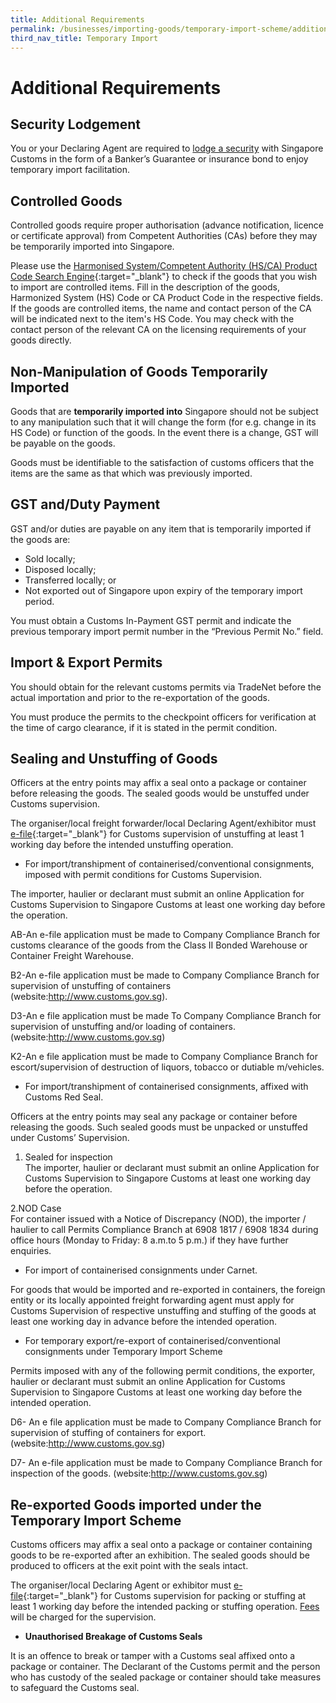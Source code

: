 ```yaml
---
title: Additional Requirements
permalink: /businesses/importing-goods/temporary-import-scheme/additional-requirements-import
third_nav_title: Temporary Import
---
```

# Additional Requirements

## Security Lodgement

You or your Declaring Agent are required to  [lodge a security](/businesses/new-traders-and-registration-services/registration-services/security-lodgement)  with Singapore Customs in the form of a Banker’s Guarantee or insurance bond to enjoy temporary import facilitation.

## Controlled Goods

Controlled goods require proper authorisation (advance notification, licence or certificate approval) from Competent Authorities (CAs) before they may be temporarily imported into Singapore.

Please use the  [Harmonised System/Competent Authority (HS/CA) Product Code Search Engine](https://www.tradenet.gov.sg/tradenet/portlets/search/searchHSCA/searchInitHSCA.do){:target="_blank"}  to check if the goods that you wish to import are controlled items. Fill in the description of the goods, Harmonized System (HS) Code or CA Product Code in the respective fields. If the goods are controlled items, the name and contact person of the CA will be indicated next to the item's HS Code. You may check with the contact person of the relevant CA on the licensing requirements of your goods directly.

## Non-Manipulation of Goods Temporarily Imported

Goods that are **temporarily imported into** Singapore should not be subject to any manipulation such that it will change the form (for e.g. change in its HS Code) or function of the goods. In the event there is a change, GST will be payable on the goods.

Goods must be identifiable to the satisfaction of customs officers that the items are the same as that which was previously imported.

## GST and/Duty Payment

GST and/or duties are payable on any item that is temporarily imported if the goods are:

-   Sold locally;
-   Disposed locally;
-   Transferred locally; or
-   Not exported out of Singapore upon expiry of the temporary import period.

You must obtain a Customs In-Payment GST permit and indicate the previous temporary import permit number in the “Previous Permit No.” field.

## Import & Export Permits

You should obtain for the relevant customs permits via TradeNet before the actual importation and prior to the re-exportation of the goods.

You must produce the permits to the checkpoint officers for verification at the time of cargo clearance, if it is stated in the permit condition.

## Sealing and Unstuffing of Goods

Officers at the entry points may affix a seal onto a package or container before releasing the goods. The sealed goods would be unstuffed under Customs supervision.

The organiser/local freight forwarder/local Declaring Agent/exhibitor must [e-file](http://eservices.customs.gov.sg/scripts/customs/supervision/supermenu.asp){:target="_blank"} for Customs supervision of unstuffing at least 1 working day before the intended unstuffing operation. 

* For import/transhipment of containerised/conventional consignments, imposed with permit conditions for Customs Supervision.

The importer, haulier or declarant must submit an online Application for Customs Supervision to Singapore Customs at least one working day before the operation.

AB-An e-file application must be made to Company Compliance Branch for customs clearance of the goods from the Class II Bonded Warehouse or Container Freight Warehouse.

B2-An e-file application must be made to Company Compliance Branch for supervision of unstuffing of containers (website:http://www.customs.gov.sg).

D3-An e file application must be made To Company Compliance Branch for supervision of unstuffing and/or loading of containers. (website:http://www.customs.gov.sg)

K2-An e file application must be made to Company Compliance Branch for escort/supervision of destruction of liquors, tobacco or dutiable m/vehicles.


* For import/transhipment of containerised consignments, affixed with Customs Red Seal. 

Officers at the entry points may seal any package or container before releasing the goods. Such sealed goods must be unpacked or unstuffed under Customs’ Supervision.

1. Sealed for inspection	
The importer, haulier or declarant must submit an online Application for Customs Supervision to Singapore Customs at least one working day before the operation.
    
2.NOD Case 	
For container issued with a Notice of Discrepancy (NOD), the importer / haulier to call Permits Compliance Branch at 6908 1817 / 6908 1834 during office hours (Monday to Friday: 8 a.m.to 5 p.m.) if they have further enquiries.

* For import of containerised consignments under Carnet.

For goods that would be imported and re-exported in containers, the foreign entity or its locally appointed freight forwarding agent must apply for Customs Supervision of respective unstuffing and stuffing of the goods at least one  working day in advance before the intended operation.

* For temporary export/re-export of containerised/conventional consignments under Temporary Import Scheme

Permits imposed with any of the following permit conditions, the exporter, haulier or declarant must submit an online Application for Customs Supervision to Singapore Customs at least one working day before the intended operation.

D6- An e file application must be made to Company Compliance Branch for supervision of stuffing of containers for export. (website:http://www.customs.gov.sg)

D7- An e-file application must be made to Company Compliance Branch for inspection of the goods. (website:http://www.customs.gov.sg)





## Re-exported Goods imported under the Temporary Import Scheme

Customs officers may affix a seal onto a package or container containing goods to be re-exported after an exhibition. The sealed goods should be produced to officers at the exit point with the seals intact.

The organiser/local Declaring Agent or exhibitor must [e-file](http://eservices.customs.gov.sg/scripts/customs/supervision/supermenu.asp){:target="_blank"} for Customs supervision for packing or stuffing at least 1 working day before the intended packing or stuffing operation. [Fees](/businesses/valuation-duties-taxes-fees/permits-documentation-and-other-fees) will be charged for the supervision.

-   **Unauthorised Breakage of Customs Seals**

It is an offence to break or tamper with a Customs seal affixed onto a package or container. The Declarant of the Customs permit and the person who has custody of the sealed package or container should take measures to safeguard the Customs seal.